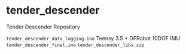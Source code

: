 # tender_descender
Tender Descender Repository

`tender_descender_data_logging.ino` Teensy 3.5 + DFRobot 10DOF IMU
`tender_descender_final.ino`
`tender_descender_libs.zip`

